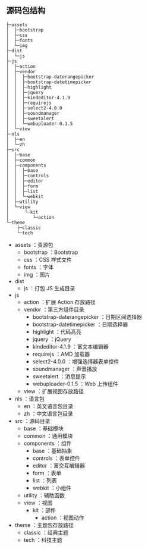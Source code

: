 ## 源码包结构

```
├─assets
│  ├─bootstrap
│  ├─css
│  ├─fonts
│  └─img
├─dist
│  └─js
├─js
│  ├─action
│  ├─vendor
│  │  ├─bootstrap-daterangepicker
│  │  ├─bootstrap-datetimepicker
│  │  ├─highlight
│  │  ├─jquery
│  │  ├─kindeditor-4.1.9
│  │  ├─requirejs
│  │  ├─select2-4.0.0
│  │  ├─soundmanager
│  │  ├─sweetalert
│  │  └─webuploader-0.1.5
│  └─view
├─nls
│  ├─en
│  └─zh
├─src
│  ├─base
│  ├─common
│  ├─components
│  │  ├─base
│  │  ├─controls
│  │  ├─editor
│  │  ├─form
│  │  ├─list
│  │  └─webkit
│  ├─utility
│  └─view
│      └─kit
│         └─action
└─theme
    ├─classic
    └─tech
```

- assets ：资源包
    - bootstrap ：Bootstrap
    - css ：CSS 样式文件
    - fonts ：字体
    - img ：图片
- dist
    - js ：打包 JS 生成目录
- js
    - action ：扩展 Action 存放路径
    - vendor ：第三方组件目录
      - bootstrap-daterangepicker ：日期区间选择器
      - bootstrap-datetimepicker ：日期选择器
      - highlight ：代码高亮
      - jquery ：jQuery
      - kindeditor-4.1.9 ：富文本编辑器
      - requirejs ：AMD 加载器
      - select2-4.0.0 ：增强选择器表单控件
      - soundmanager ：声音播放
      - sweetalert ：消息提示
      - webuploader-0.1.5 ：Web 上传组件
    - view ：扩展视图存放路径
- nls ：语言包
    - en ：英文语言包目录
    - zh ：中文语言包目录
- src ：源码目录
    - base ：基础模块
    - common ：通用模块
    - components ：组件
      - base ：基础抽象
      - controls ：表单控件
      - editor ：富交互编辑器
      - form ：表单
      - list ：列表
      - webkit ：小组件
    - utility ：辅助函数
    - view ：视图
      - kit ：部件
          - action ：视图动作
- theme ：主题包存放路径
    - classic ：经典主题
    - tech ：科技主题